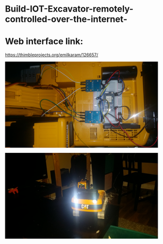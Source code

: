 # Build-IOT-Excavator-remotely-controlled-over-the-internet-

# Web interface link: 
https://thimbleprojects.org/emilkaram/126657/



![](https://github.com/emilkaram/Build-IOT-Excavator-remotely-controlled-over-the-internet-/blob/master/images/20161120_085503.jpg)

![](https://github.com/emilkaram/Build-IOT-Excavator-remotely-controlled-over-the-internet-/blob/master/images/20170103_220454.jpg)
